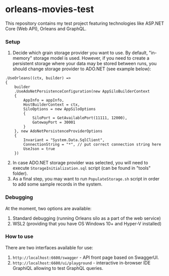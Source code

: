 # orleans-movies-test

This repository contains my test project featuring technologies like ASP.NET Core (Web API), Orleans and GraphQL.

### Setup
1) Decide which grain storage provider you want to use. By default, "in-memory" storage model is used.
However, if you need to create a persistent storage where your data may be stored between runs, you should change storage provider to ADO.NET (see example below):

```
.UseOrleans((ctx, builder) =>
{
    builder
    .UseAdoNetPersistenceConfiguration(new AppSiloBuilderContext
	{
		AppInfo = appInfo,
		HostBuilderContext = ctx,
		SiloOptions = new AppSiloOptions
		{
			SiloPort = GetAvailablePort(11111, 12000),
			GatewayPort = 30001
		}
	}, new AdoNetPersistenceProviderOptions
	{
		Invariant = "System.Data.SqlClient",
		ConnectionString = "*", // put correct connection string here
		UseJson = true
	})
```
2) In case ADO.NET storage provider was selected, you will need to execute `StorageInitialization.sql` script (can be found in "tools" folder).
3) As a final step, you may want to run `PopulateStorage.sh` script in order to add some sample records in the system.

### Debugging
At the moment, two options are available:
1) Standard debugging (running Orleans silo as a part of the web service)
2) WSL2 (providing that you have OS Windows 10+ and Hyper-V installed)

### How to use
There are two interfaces available for use:
1) `http://localhost:6600/swagger` - API front page based on SwaggerUI.
2) `http://localhost:6600/ui/playground` - interactive in-browser IDE GraphiQL allowing to test GraphQL queries.